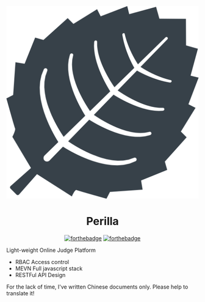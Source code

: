 <div align="center">

![Perilla](./asserts/icon.svg ':size=128x128')

<h1>Perilla</h1>

[![forthebadge](https://forthebadge.com/images/badges/built-with-love.svg)](https://forthebadge.com)
[![forthebadge](https://forthebadge.com/images/badges/made-with-javascript.svg)](https://forthebadge.com)

</div>

Light-weight Online Judge Platform

- RBAC Access control
- MEVN Full javascript stack
- RESTFul API Design

For the lack of time, I've written Chinese documents only. Please help to translate it!